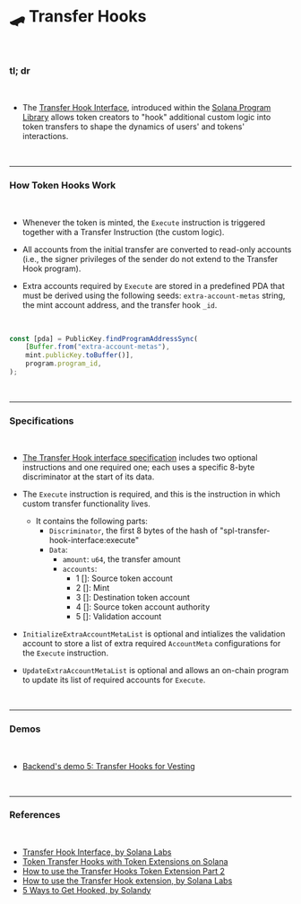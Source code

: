 # 🛹 Transfer Hooks

<br>

### tl; dr


<br>

* The [Transfer Hook Interface](https://spl.solana.com/transfer-hook-interface), introduced within the [Solana Program Library](https://spl.solana.com/) allows token creators to "hook" additional custom logic into token transfers to shape the dynamics of users' and tokens' interactions.


<br>


---

### How Token Hooks Work

<br>

* Whenever the token is minted, the `Execute` instruction is triggered together with a Transfer Instruction (the custom logic).

* All accounts from the initial transfer are converted to read-only accounts (i.e., the signer privileges of the sender do not extend to the Transfer Hook program). 

* Extra accounts required by `Execute` are stored in a predefined PDA that must be derived using the following seeds: `extra-account-metas` string, the mint account address, and the transfer hook `_id`.

<br>

```javascript
const [pda] = PublicKey.findProgramAddressSync(
    [Buffer.from("extra-account-metas"), 
    mint.publicKey.toBuffer()],
    program.program_id, 
);
```

<br>

---

### Specifications

<br>

* [The Transfer Hook interface specification](https://spl.solana.com/transfer-hook-interface/specification) includes two optional instructions and one required one; each uses a specific 8-byte discriminator at the start of its data.

* The `Execute` instruction is required, and this is the instruction in which custom transfer functionality lives.
    - It contains the following parts:
        - `Discriminator`, the first 8 bytes of the hash of "spl-transfer-hook-interface:execute"
        - `Data`:
            - `amount`: `u64`, the transfer amount
            - `accounts`:
                - 1 []: Source token account
                - 2 []: Mint
                - 3 []: Destination token account
                - 4 []: Source token account authority
                - 5 []: Validation account

* `InitializeExtraAccountMetaList` is optional and intializes the validation account to store a list of extra required `AccountMeta` configurations for the `Execute` instruction.


* `UpdateExtraAccountMetaList` is optional and allows an on-chain program to update its list of required accounts for `Execute`. 


<br>

---

### Demos

<br>

* [Backend's demo 5: Transfer Hooks for Vesting](https://github.com/urani-labs/solana-dev-onboarding-rs/tree/main/demos/backend/05_transfer_hooks)


<br>


---

### References

<br>


* [Transfer Hook Interface, by Solana Labs](https://spl.solana.com/transfer-hook-interface)
* [Token Transfer Hooks with Token Extensions on Solana](https://www.youtube.com/watch?v=Cc6CZWd-iMw)
* [How to use the Transfer Hooks Token Extension Part 2](https://www.youtube.com/watch?v=LsduWRtT3r8)
* [How to use the Transfer Hook extension, by Solana Labs](https://solana.com/developers/guides/token-extensions/transfer-hook)
* [5 Ways to Get Hooked, by Solandy](https://www.youtube.com/watch?v=Sr-HiJdbf6w)